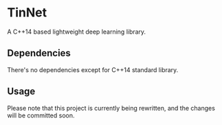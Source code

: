 # TinNet
A C++14 based lightweight deep learning library.

## Dependencies
There's no dependencies except for C++14 standard library.

## Usage

Please note that this project is currently being rewritten, and the changes will be committed soon.

